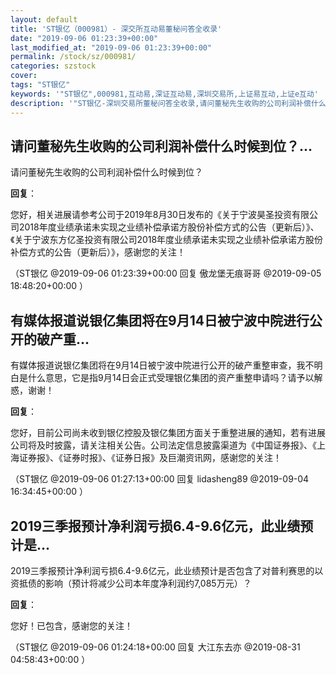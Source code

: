 ```yaml
---
layout: default
title: 'ST银亿（000981）- 深交所互动易董秘问答全收录'
date: "2019-09-06 01:23:39+00:00"
last_modified_at: "2019-09-06 01:23:39+00:00"
permalink: /stock/sz/000981/
categories: szstock
cover: 
tags: "ST银亿"
keywords: '"ST银亿",000981,互动易,深证互动易,深圳交易所,上证易互动,上证e互动'
description: '"ST银亿-深圳交易所董秘问答全收录,请问董秘先生收购的公司利润补偿什么时候到位？"'
---
```


## 请问董秘先生收购的公司利润补偿什么时候到位？...

请问董秘先生收购的公司利润补偿什么时候到位？

**回复**：

您好，相关进展请参考公司于2019年8月30日发布的《关于宁波昊圣投资有限公司2018年度业绩承诺未实现之业绩补偿承诺方股份补偿方式的公告（更新后）》、《关于宁波东方亿圣投资有限公司2018年度业绩承诺未实现之业绩补偿承诺方股份补偿方式的公告（更新后）》，感谢您的关注！ 

（ST银亿  @2019-09-06 01:23:39+00:00 回复 傲龙堡无痕哥哥  @2019-09-05 18:48:20+00:00 ）

## 有媒体报道说银亿集团将在9月14日被宁波中院进行公开的破产重...

有媒体报道说银亿集团将在9月14日被宁波中院进行公开的破产重整审查，我不明白是什么意思，它是指9月14日会正式受理银亿集团的资产重整申请吗？请予以解惑，谢谢！

**回复**：

您好，目前公司尚未收到银亿控股及银亿集团方面关于重整进展的通知，若有进展公司将及时披露，请关注相关公告。公司法定信息披露渠道为《中国证券报》、《上海证券报》、《证券时报》、《证券日报》及巨潮资讯网，感谢您的关注！ 

（ST银亿  @2019-09-06 01:27:13+00:00 回复 lidasheng89  @2019-09-04 16:34:45+00:00 ）

## 2019三季报预计净利润亏损6.4-9.6亿元，此业绩预计是...

2019三季报预计净利润亏损6.4-9.6亿元，此业绩预计是否包含了对普利赛思的以资抵债的影响（预计将减少公司本年度净利润约7,085万元）？

**回复**：

您好！已包含，感谢您的关注！ 

（ST银亿  @2019-09-06 01:24:18+00:00 回复 大江东去亦  @2019-08-31 04:58:43+00:00 ）

